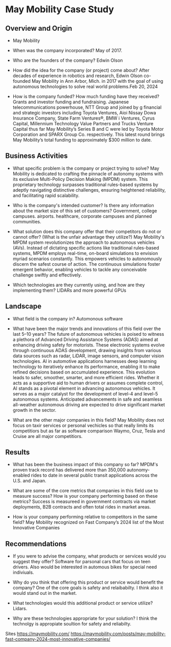 # May Mobility Case Study 

## Overview and Origin

* May Mobility 

* When was the company incorporated? May of 2017.

* Who are the founders of the company? Edwin Olson

* How did the idea for the company (or project) come about? After decades of experience in robotics and research, Edwin Olson co-founded May Mobility in Ann Arbor, Mich. in 2017 with the goal of using autonomous technologies to solve real world problems.Feb 20, 2024

* How is the company funded? How much funding have they received? Grants and investor funding and fundraising. Japanese telecommunications powerhouse, NTT Group and joined by g financial and strategic investors including Toyota Ventures, Aioi Nissay Dowa Insurance Company, State Farm Ventures®, BMW i Ventures, Cyrus Capital, Millennium Technology Value Partners and Trucks Venture Capital thus far May Mobility’s Series B and C were led by Toyota Motor Corporation and SPARX Group Co. respectively. This latest round brings May Mobility’s total funding to approximately $300 million to date.


## Business Activities

* What specific problem is the company or project trying to solve? May Mobility is dedicated to crafting the pinnacle of autonomy systems with its exclusive Multi-Policy Decision Making (MPDM) system. This proprietary technology surpasses traditional rules-based systems by adeptly navigating distinctive challenges, ensuring heightened reliability, and facilitating rapid scalability.


* Who is the company's intended customer? Is there any information about the market size of this set of customers? Government, college campuses. airports. healthcare, corporate campuses and planned communities. 

* What solution does this company offer that their competitors do not or cannot offer? (What is the unfair advantage they utilize?) 
May Mobility's MPDM system revolutionizes the approach to autonomous vehicles (AVs). Instead of dictating specific actions like traditional rules-based systems, MPDM employs real-time, on-board simulations to envision myriad scenarios constantly. This empowers vehicles to autonomously discern the safest course of action. The continuous simulations foster emergent behavior, enabling vehicles to tackle any conceivable challenge swiftly and effectively.

* Which technologies are they currently using, and how are they implementing them? LIDARs and more powerful GPUs 


## Landscape

* What field is the company in? Automonous software

* What have been the major trends and innovations of this field over the last 5&ndash;10 years? 
The future of autonomous vehicles is poised to witness a plethora of Advanced Driving Assistance Systems (ADAS) aimed at enhancing driving safety for motorists. These electronic systems evolve through continuous ADAS development, drawing insights from various data sources such as radar, LiDAR, image sensors, and computer vision technologies. AI in automotive applications harnesses deep learning technology to iteratively enhance its performance, enabling it to make refined decisions based on accumulated experience. This evolution leads to safer, smoother, smarter, and more efficient rides. Whether it acts as a supportive aid to human drivers or assumes complete control, AI stands as a pivotal element in advancing autonomous vehicles. It serves as a major catalyst for the development of level-4 and level-5 autonomous systems. Anticipated advancements in safe and seamless all-weather autonomous driving are expected to drive significant market growth in the sector.

* What are the other major companies in this field?  May Mobility does not focus on taxir services or personal vechicles so that really limits its competitiors but as far as software comparison Waymo, Cruz, Tesla and Cruise are all major competitiors.

## Results

* What has been the business impact of this company so far? MPDM's proven track record has delivered more than 350,000 autonomy-enabled rides to date in several public transit applications across the U.S. and Japan.

* What are some of the core metrics that companies in this field use to measure success? How is your company performing based on these metrics? Success is measureed in government contracts via market deployments, B2B contracts and often total rides in market areas. 

* How is your company performing relative to competitors in the same field? May Mobility recognized on Fast Company’s 2024 list of the Most Innovative Companies
  
## Recommendations

* If you were to advise the company, what products or services would you suggest they offer? Software for parsonal cars that focus on teen drivers. Also would be interested in automous bikes for special need indiviuals.  

* Why do you think that offering this product or service would benefit the company? One of the core goals is safety and relaibabilty. I think also it would stand out in the market. 

* What technologies would this additional product or service utilize? Lidars. 

* Why are these technologies appropriate for your solution? I think the technolgy is appropiate soultion for safety and reliabilty. 

Sites
https://maymobility.com/
https://maymobility.com/posts/may-mobility-fast-company-2024-most-innovative-companies/




